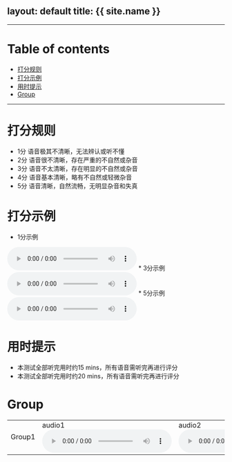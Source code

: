 layout: default
title: {{ site.name }}
---

---

# Table of contents

* [打分规则](#rules)
* [打分示例](#examples)
* [用时提示](#tips)
* [Group](#groups)

---

<a name="rules"></a>
# 打分规则
* 1分	语音极其不清晰，无法辨认或听不懂
* 2分	语音很不清晰，存在严重的不自然或杂音
* 3分	语音不太清晰，存在明显的不自然或杂音
* 4分	语音基本清晰，略有不自然或轻微杂音
* 5分	语音清晰，自然流畅，无明显杂音和失真

<a name="examples"></a>
# 打分示例
* 1分示例
<audio controls>
<source src="https://github.com/JoyW12138/samples-for-MOS/raw/main/examples/generated_2.wav" type="audio/wav">
</audio>
* 3分示例
<audio controls>
<source src="https://github.com/JoyW12138/samples-for-MOS/raw/main/examples/generated_2_3.wav" type="audio/wav">
</audio>
* 5分示例
<audio controls>
<source src="https://github.com/JoyW12138/samples-for-MOS/raw/main/examples/original_2.wav" type="audio/wav">
</audio>

<a name="tips"></a>
# 用时提示
* 本测试全部听完用时约15 mins，所有语音需听完再进行评分
* 本测试全部听完用时约20 mins，所有语音需听完再进行评分

<a name="groups"></a>
# Group
<table>
<tbody>
<tr>
</tr>
<tr>
 <td>Group1</td>
 <td> audio1 <audio src="https://github.com/JoyW12138/samples-for-MOS/raw/main/samples/group1/0_generated_MelGAN.wav" controls></td>
 <td> audio2 <audio src="https://github.com/JoyW12138/samples-for-MOS/raw/main/samples/group1/0_generated_Noskip-32.wav" controls></td>
 <td> audio3 <audio src="https://github.com/JoyW12138/samples-for-MOS/raw/main/samples/group1/0_generated_Skipv2-32-residual-16842-2s.wav" controls></td>
 <td> audio4 <audio src="https://github.com/JoyW12138/samples-for-MOS/raw/main/samples/group1/0_generated_Skipv2-32.wav" controls></td>
 <td> audio5 <audio src="https://github.com/JoyW12138/samples-for-MOS/raw/main/samples/group1/0_original.wav" controls></td>
</tr>
</tbody>
<colgroup>
</colgroup>

<table>
<tbody>
<tr>
</tr>
<tr>
